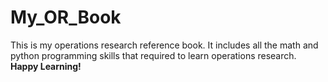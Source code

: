 # My_OR_Book
This is my operations research reference book. It includes all the math and python programming skills that required to learn operations research.  
**Happy Learning!**
